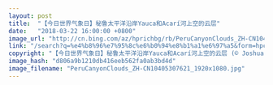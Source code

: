 ```yaml
---
layout: post
title:  "【今日世界气象日】秘鲁太平洋沿岸Yauca和Acarí河上空的云层"
date:   "2018-03-22 16:00:00 +0800"
image_url: "http://cn.bing.com/az/hprichbg/rb/PeruCanyonClouds_ZH-CN10405307621_1920x1080.jpg"
link: "/search?q=%e4%b8%96%e7%95%8c%e6%b0%94%e8%b1%a1%e6%97%a5&form=hpcapt&mkt=zh-cn"
copyright: "【今日世界气象日】秘鲁太平洋沿岸Yauca和Acarí河上空的云层 (© Joshua Stevens/NASA)"
image_hash: "d806a9b1210db416eeb562fa0ab3bd4d"
image_filename: "PeruCanyonClouds_ZH-CN10405307621_1920x1080.jpg"
---
```

